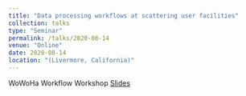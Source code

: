 ```yaml
---
title: "Data processing workflows at scattering user facilities"
collection: talks
type: "Seminar"
permalink: /talks/2020-08-14
venue: "Online"
date: 2020-08-14
location: "(Livermore, California)"
---
```

WoWoHa Workflow Workshop
[Slides](https://jdosbo.github.io/files/wowohaWorkflow.pdf) 